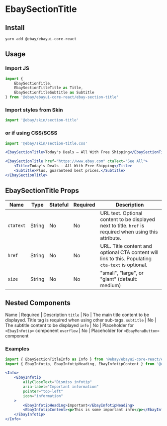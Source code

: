 # EbaySectionTitle

## Install
```shell
yarn add @ebay/ebayui-core-react
```

## Usage

### Import JS
```jsx
import {
    EbaySectionTitle,
    EbaySectionTitleTitle as Title,
    EbaySectionTitleSubtitle as Subtitle
} from '@ebay/ebayui-core-react/ebay-section-title'
```

### Import styles from Skin
```jsx
import '@ebay/skin/section-title'
```

### or if using CSS/SCSS
```jsx
import '@ebay/skin/section-title.css'
```

```jsx
<EbaySectionTitle>Today's Deals – All With Free Shipping</EbaySectionTitle>

<EbaySectionTitle href="https://www.ebay.com" ctaText="See All">
    <Title>Today's Deals – All With Free Shipping</Title>
    <Subtitle>Plus, guaranteed best prices.</Subtitle>
</EbaySectionTitle>
```

## EbaySectionTitle Props

Name | Type | Stateful | Required | Description
--- | --- | --- | --- | ---
`ctaText` | String | No | No | URL text. Optional content to be displayed next to title. `href` is required when using this attribute.
`href` | String | No | No | URL. Title content and optional CTA content will link to this. Populating `cta-text` is optional.
`size` | String | No | No | "small", "large", or "giant" (default: medium)

## Nested Components
Name | Required | Description
`title` | No | The main title content to be displayed. Title tag is required when using other sub-tags.
`subtitle` | No | The subtitle content to be displayed
`info` | No | Placeholder for `<EbayInfotip>` component
`overflow` | No | Placeholder for `<EbayMenuButton>` component

### Examples

```jsx
import { EbaySectionTitleInfo as Info } from '@ebay/ebayui-core-react/ebay-section-title'
import { EbayInfotip, EbayInfotipHeading, EbayInfotipContent } from '@ebay/ebayui-core-react/ebay-infotip'

<Info>
    <EbayInfotip
        a11yCloseText="Dismiss infotip"
        aria-label="Important information"
        pointer="top-left"
        icon="information"
    >
        <EbayInfotipHeading>Important</EbayInfotipHeading>
        <EbayInfotipContent><p>This is some important info</p></EbayInfotipContent>
    </EbayInfotip>
</Info>
```
